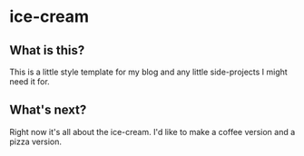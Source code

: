 # ice-cream

## What is this?

This is a little style template for my blog and any little side-projects I might need it for.

## What's next?

Right now it's all about the ice-cream. I'd like to make a coffee version and a pizza version.
